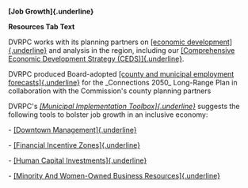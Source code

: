 **[Job Growth]{.underline}**

**Resources Tab Text**

DVRPC works with its planning partners on [[economic
development]{.underline}](https://www.dvrpc.org/Economic/) and analysis
in the region, including our [[Comprehensive Economic Development
Strategy (CEDS)]{.underline}](https://www.dvrpc.org/Economic/CEDS/).

DVRPC produced Board-adopted [[county and municipal employment
forecasts]{.underline}](https://www.dvrpc.org/webmaps/popempforecasts/)
for the \_Connections 2050\_ Long-Range Plan in collaboration with the
Commission's county planning partners

DVRPC's [*[Municipal Implementation
Toolbox]{.underline}*](https://www.dvrpc.org/Plan/MIT/) suggests the
following tools to bolster job growth in an inclusive economy:

\- [[Downtown
Management]{.underline}](https://www.dvrpc.org/Plan/MIT/downtownmanagement)

\- [[Financial Incentive
Zones]{.underline}](https://www.dvrpc.org/Plan/MIT/financialincentivezones)

\- [[Human Capital
Investments]{.underline}](https://www.dvrpc.org/Plan/MIT/humancapitalinvestments)

\- [[Minority And Women-Owned Business
Resources]{.underline}](https://www.dvrpc.org/Plan/MIT/minorityandwomen-ownedbusinessresources)
